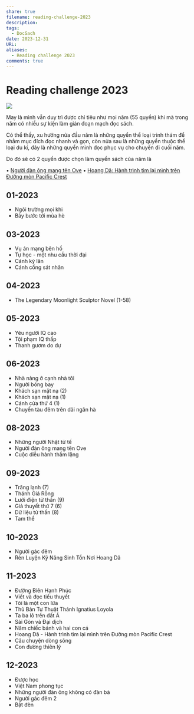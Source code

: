 ```yaml
---
share: true
filename: reading-challenge-2023
description: 
tags:
  - DocSach
date: 2023-12-31
URL: 
aliases:
  - Reading challenge 2023
comments: true
---
```


# Reading challenge 2023

![](https://i.imgur.com/tMHk1Rl.png)


May là mình vẫn duy trì được chỉ tiêu như mọi năm (55 quyển) khi mà trong năm có nhiều sự kiện làm gián đoạn mạch đọc sách.

Có thể thấy, xu hướng nửa đầu năm là những quyển thể loại trinh thám để nhằm mục đích đọc nhanh và gọn, còn nửa sau là những quyển thuộc thể loại du kí, đây là những quyển mình đọc phục vụ cho chuyến đi cuối năm.

Do đó sẽ có 2 quyển được chọn làm quyển sách của năm là

• [Người đàn ông mang tên Ove](./nguoi-dan-ong-mang-ten-ove.md)
• [Hoang Dã: Hành trình tìm lại mình trên Đường mòn Pacific Crest](./hoang-da-hanh-trinh-tim-lai-minh-tren-duong-mon-pacific-crest.md)


## 01-2023	
- Ngôi trường mọi khi
- Bảy bước tới mùa hè
## 03-2023	
- Vụ án mạng bên hồ
- Tự học - một nhu cầu thời đại
- Cánh kỳ lân
- Cánh cổng sát nhân
## 04-2023	
- The Legendary Moonlight Sculptor Novel (1-58)
## 05-2023	
- Yêu người IQ cao
- Tội phạm IQ thấp
- Thanh gươm do dự
## 06-2023	
- Nhà nàng ở cạnh nhà tôi
- Người bóng bay
- Khách sạn mặt nạ (2)
- Khách sạn mặt nạ (1)
- Cánh cửa thứ 4 (1)
- Chuyến tàu đêm trên dải ngân hà
## 08-2023	
- Những người Nhật tử tế
- Người đàn ông mang tên Ove
- Cuộc diễu hành thầm lặng
## 09-2023	
- Trăng lạnh (7)
- Thánh Giá Rỗng
- Lưới điện tử thần (9)
- Giả thuyết thứ 7 (6)
- Dữ liệu tử thần (8)
- Tam thể
## 10-2023	
- Người gác đêm
- Rèn Luyện Kỹ Năng Sinh Tồn Nơi Hoang Dã
## 11-2023	
- Đường Biên Hạnh Phúc
- Viết và đọc tiểu thuyết
- Tôi là một con lừa
- Thủ Bản Tự Thuật Thánh Ignatius Loyola
- Ta ba lô trên đất Á
- Sài Gòn và Đại dịch
- Năm chiếc bánh và hai con cá
- Hoang Dã - Hành trình tìm lại mình trên Đường mòn Pacific Crest
- Câu chuyện dòng sông
- Con đường thiên lý
## 12-2023	
- Được học
- Việt Nam phong tục
- Những người đàn ông không có đàn bà
- Người gác đêm 2
- Bật đèn

